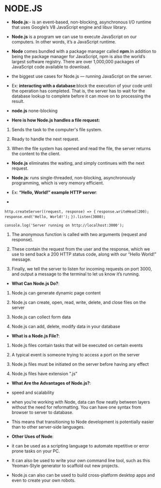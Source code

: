# NODE.JS

- **Node.js**:- is an event-based, non-blocking, asynchronous I/O runtime that uses Google’s V8 JavaScript engine and libuv library.

- **Node.js** is a program we can use to execute JavaScript on our computers. In other words, it’s a JavaScript runtime.

- **Node** comes bundled with a package manager called **npm**.In addition to being the package manager for JavaScript, npm is also the world’s largest software registry. There are over 1,000,000 packages of JavaScript code available to download.

-  the biggest use cases for Node.js — running JavaScript on the server. 

- Ex: **interacting with a database**:block the execution of your code until the operation has completed. That is, the server has to wait for the database lookup to complete before it can move on to processing the result.

- **node.js** none-blocking 

- **Here is how Node.js handles a file request:**

1. Sends the task to the computer's file system.

2. Ready to handle the next request.

3. When the file system has opened and read the file, the server returns the content to the client.

- **Node.js** eliminates the waiting, and simply continues with the next request.

- **Node.js**: runs single-threaded, non-blocking, asynchronously programming, which is very memory efficient.


- Ex: **“Hello, World!” example HTTP server**:
- ```const http = require('http');

```http.createServer((request, response) => {```
  ```response.writeHead(200);```
 ```response.end('Hello, World!');```
```}).listen(3000);```

```console.log('Server running on http://localhost:3000');```

1. The anonymous function is called with two arguments (request and response).

2.  These contain the request from the user and the response, which we use to send back a 200 HTTP status code, along with our “Hello World!” message.

3. Finally, we tell the server to listen for incoming requests on port 3000, and output a message to the terminal to let us know it’s running.


- **What Can Node.js Do?**:

1. Node.js can generate dynamic page content

2. Node.js can create, open, read, write, delete, and close files on the server

3. Node.js can collect form data

4. Node.js can add, delete, modify data in your database

- **What is a Node.js File?**:

1. Node.js files contain tasks that will be executed on certain events

2. A typical event is someone trying to access a port on the server

3. Node.js files must be initiated on the server before having any effect

4. Node.js files have extension ".js"

- **What Are the Advantages of Node.js?**:

- speed and scalability

- when you’re working with Node, data can flow neatly between layers without the need for reformatting. You can have one syntax from browser to server to database.

- This means that transitioning to Node development is potentially easier than to other server-side languages.

- **Other Uses of Node**:

-  it can be used as a scripting language to automate repetitive or error prone tasks on your PC.

- It can also be used to write your own command line tool, such as this Yeoman-Style generator to scaffold out new projects.

- Node.js can also can be used to build cross-platform desktop apps and even to create your own robots.